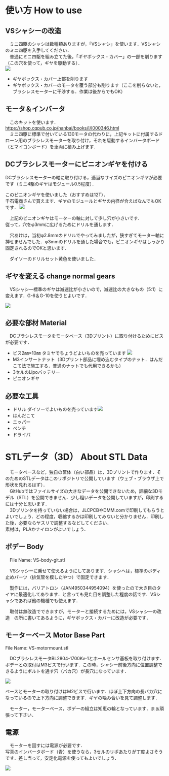 # 使い方 How to use
## VSシャシーの改造
　ミニ四駆のシャシは数種類ありますが，「VSシャシ」を使います．VSシャシのミニ四駆を入手してください．  
 　普通にミニ四駆を組み立てた後，「ギヤボックス・カバー」の一部を削ります（この穴を使って，ギヤを駆動する）．  
 ![](image/cut_gearbox.jpg)
* ギヤボックス・カバー上部を削ります
* ギヤボックス・カバーのモータを覆う部分も削ります（ここを削らないと，ブラシレスモーターに干渉する．作業は後からでもOK）

## モータ＆インバータ
　このキットを使います．  
https://shop.cqpub.co.jp/hanbai/books/I/I000346.html  
　ミニ四駆に標準で付いている130モータの代わりに，上記キットに付属するドローン用のブラシレスモーターを取り付け，それを駆動するインバータボード（とマイコンボード）を車両に積み上げます．


## DCブラシレスモーターにピニオンギヤを付ける
DCブラシレスモーターの軸に取り付ける，適当なサイズのピニオンギヤが必要です（ミニ4駆のギヤはモジュール0.5程度）．
 
このピニオンギヤを使いました（おすすめは12T）．  
千石電商さんで買えます．ギヤのモジュールとギヤの内径が合えばなんでもOKです．
![](image/pinion_gear.jpg)
 
　上記のピニオンギヤはモーターの軸に対して少し穴が小さいです．  
 従って，穴をφ3mmに広げるためにドリルを通します．
 
　穴あけは，当初φ2.8mmのドリルでやってみましたが，狭すぎてモーター軸に挿せませんでした．φ3mmのドリルを通した場合でも，ピニオンギヤはしっかり固定されるのでOKと思います．
 
　ダイソーのドリルセット黄色を使いました．
 
## ギヤを変える change normal gears
　VSシャシ―標準のギヤは減速比が小さいので，減速比の大きなもの（5:1）に変えます．G-6＆G-10を使うとよいです．  
 
 ![](image/gear.jpg)

## 必要な部材 Material
　DCブラシレスモータをモータベース（3Dプリント）に取り付けるためにビスが必要です．
* ビス2㎜×10㎜ 
タミヤでちょうどよいものを売っています
![](image/parts_1.jpg)
* M3インサートナット（3Dプリント部品に埋め込むタイプのナット．はんだこて法で施工する．普通のナットでも代用できるかも）
* 3セルのLipoバッテリー
* ピニオンギヤ

## 必要な工具
* ドリル
ダイソーでよいものを売っています![](image/drills.jpg)
* はんだこて
* ニッパー
* ペンチ
* ドライバ

# STLデータ（3D） About STL Data
　モータベースなど，独自の筐体（白い部品）は，3Dプリントで作ります．そのためのSTLデータはこのリポジトリで公開しています（ウェブ・ブラウザ上で形状を見れるはず）．  
　GitHubではファイルサイズの大きなデータを公開できないため，詳細な3Dモデル（STL）を公開できません．少し粗いデータを公開していますが，印刷するには十分と思います．  
 　3Dプリンタを持っていない場合は，JLCPCBやDMM.comで印刷してもらうとよいでしょう．どの程度，収縮するかは印刷してみないと分かりません．印刷した後，必要ならヤスリで調整するなどしてください．  
  素材は，PLAかナイロンがよいでしょう．
 
## ボデー Body
　File Name: VS-body-git.stl
  
　VSシャシーに乗せて使えるようにしてあります．シャシへは，標準のボディ止めパーツ（排気管を模したやつ）で固定できます．
  
　製作には，バリアトロン（JAN4950344954094）を使ったので大き目のタイヤに最適化してあります．と言っても見た目を調整した程度の話です．VSシャシであれば他の機種でも使えます．
 
　取付は無改造でできますが，モーターと接続するためには，VSシャシ―の改造　の所に書いてあるように，ギヤボックス・カバーに改造が必要です．
 
## モーターベース Motor Base Part
 File Name: VS-motormount.stl
 
　DCブラシレスモータBL2804-1700Kv-1とホールセンサ基板を取り付けます．ボデーとの取付はM3ビスで行います．この時，シャシー前後方向に位置調整できるようにボルトを通す穴（バカ穴）が長穴になっています．
 
![](image/2.jpg)
 
 
ベースとモーターの取り付けはM2ビスで行います．ほぼ上下方向の長バカ穴になっているので上下方向に調整できます．ギヤの噛み合いを見て調整します．
 
　モーター，モーターベース，ボデーの組立は知恵の輪となっています．まぁ頑張って下さい．

 ## 電源
 　モーターを回すには電源が必要です．  
  写真のインバータボード（青）を使うなら，3セルのリポあたりが丁度よさそうです．差し当って，安定化電源を使ってもよいでしょう．
  
  
  
 ![](image/1.jpg)
  
